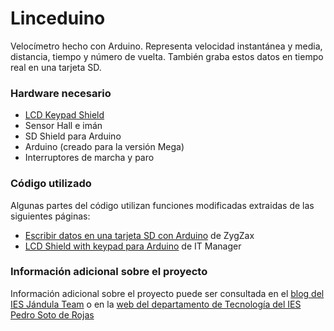 Linceduino
==========

Velocímetro hecho con Arduino. Representa velocidad instantánea y media, distancia, tiempo y número de vuelta. También graba estos datos en tiempo real en una tarjeta SD.


### Hardware necesario

 * [LCD Keypad Shield](//dx.com/es/p/lcd-keypad-shield-for-arduino-duemilanove-lcd-1602-118059)
 * Sensor Hall e imán
 * SD Shield para Arduino
 * Arduino (creado para la versión Mega)
 * Interruptores de marcha y paro

### Código utilizado

Algunas partes del código utilizan funciones modificadas extraidas de las siguientes páginas:

 * [Escribir datos en una tarjeta SD con Arduino](//zygzax.com/2013/12/14/escribir-datos-en-una-tarjeta-sd-con-arduino-modulo-microsd-y-ethernet-shield/) de ZygZax
 * [LCD Shield with keypad para Arduino](//itmanageratschool.blogspot.com.es/2012/05/lcd-shield-with-keypad-para-arduino.html) de IT Manager

### Información adicional sobre el proyecto

Información adicional sobre el proyecto puede ser consultada en el [blog del IES Jándula Team](//lince-jandula.blogspot.com.es/2014/02/linceduino-o-como-colaborar-entre.html) o en la [web del departamento de Tecnología del IES Pedro Soto de Rojas](//tecnosoto.es/wordpress/?p=35)
